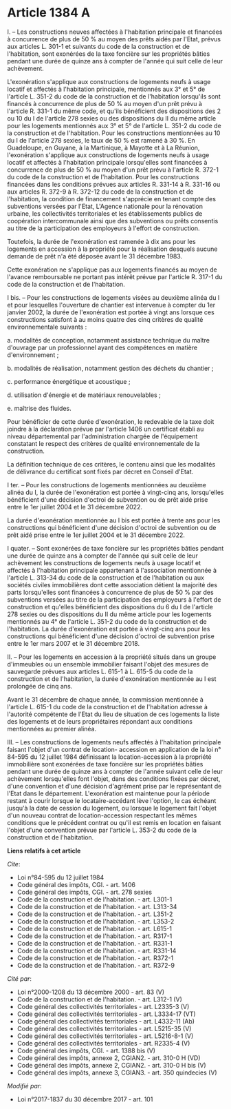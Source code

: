 # Article 1384 A

I. – Les constructions neuves affectées à l'habitation principale et financées à concurrence de plus de 50 % au moyen des
prêts aidés par l'Etat, prévus aux articles L. 301-1 et suivants du code de la construction et de l'habitation, sont
exonérées de la taxe foncière sur les propriétés bâties pendant une durée de quinze ans à compter de l'année qui suit celle
de leur achèvement.

L'exonération s'applique aux constructions de logements neufs à usage locatif et affectés à l'habitation principale,
mentionnés aux 3° et 5° de l'article L. 351-2 du code de la construction et de l'habitation lorsqu'ils sont financés à
concurrence de plus de 50 % au moyen d'un prêt prévu à l'article R. 331-1 du même code, et qu'ils bénéficient des
dispositions des 2 ou 10 du I de l'article 278 sexies ou des dispositions du II du même article pour les logements mentionnés
aux 3° et 5° de l'article L. 351-2 du code de la construction et de l'habitation. Pour les constructions mentionnées au 10 du
I de l'article 278 sexies, le taux de 50 % est ramené à 30 %. En Guadeloupe, en Guyane, à la Martinique, à Mayotte et à La
Réunion, l'exonération s'applique aux constructions de logements neufs à usage locatif et affectés à l'habitation principale
lorsqu'elles sont financées à concurrence de plus de 50 % au moyen d'un prêt prévu à l'article R. 372-1 du code de la
construction et de l'habitation. Pour les constructions financées dans les conditions prévues aux articles R. 331-14 à R.
331-16 ou aux articles R. 372-9 à R. 372-12 du code de la construction et de l'habitation, la condition de financement
s'apprécie en tenant compte des subventions versées par l'Etat, L'Agence nationale pour la rénovation urbaine, les
collectivités territoriales et les établissements publics de coopération intercommunale ainsi que des subventions ou prêts
consentis au titre de la participation des employeurs à l'effort de construction.

Toutefois, la durée de l'exonération est ramenée à dix ans pour les logements en accession à la propriété pour la réalisation
desquels aucune demande de prêt n'a été déposée avant le 31 décembre 1983.

Cette exonération ne s'applique pas aux logements financés au moyen de l'avance remboursable ne portant pas intérêt prévue
par l'article R. 317-1 du code de la construction et de l'habitation.

I bis. – Pour les constructions de logements visées au deuxième alinéa du I et pour lesquelles l'ouverture de chantier est
intervenue à compter du 1er janvier 2002, la durée de l'exonération est portée à vingt ans lorsque ces constructions
satisfont à au moins quatre des cinq critères de qualité environnementale suivants :

a. modalités de conception, notamment assistance technique du maître d'ouvrage par un professionnel ayant des compétences en
matière d'environnement ;

b. modalités de réalisation, notamment gestion des déchets du chantier ;

c. performance énergétique et acoustique ;

d. utilisation d'énergie et de matériaux renouvelables ;

e. maîtrise des fluides.

Pour bénéficier de cette durée d'exonération, le redevable de la taxe doit joindre à la déclaration prévue par l'article 1406
un certificat établi au niveau départemental par l'administration chargée de l'équipement constatant le respect des critères
de qualité environnementale de la construction.

La définition technique de ces critères, le contenu ainsi que les modalités de délivrance du certificat sont fixés par décret
en Conseil d'Etat.

I ter. – Pour les constructions de logements mentionnées au deuxième alinéa du I, la durée de l'exonération est portée à
vingt-cinq ans, lorsqu'elles bénéficient d'une décision d'octroi de subvention ou de prêt aidé prise entre le 1er juillet
2004 et le 31 décembre 2022.

La durée d'exonération mentionnée au I bis est portée à trente ans pour les constructions qui bénéficient d'une décision
d'octroi de subvention ou de prêt aidé prise entre le 1er juillet 2004 et le 31 décembre 2022.

I quater. – Sont exonérées de taxe foncière sur les propriétés bâties pendant une durée de quinze ans à compter de l'année
qui suit celle de leur achèvement les constructions de logements neufs à usage locatif et affectés à l'habitation principale
appartenant à l'association mentionnée à l'article L. 313-34 du code de la construction et de l'habitation ou aux sociétés
civiles immobilières dont cette association détient la majorité des parts lorsqu'elles sont financées à concurrence de plus
de 50 % par des subventions versées au titre de la participation des employeurs à l'effort de construction et qu'elles
bénéficient des dispositions du 6 du I de l'article 278 sexies ou des dispositions du II du même article pour les logements
mentionnés au 4° de l'article L. 351-2 du code de la construction et de l'habitation. La durée d'exonération est portée à
vingt-cinq ans pour les constructions qui bénéficient d'une décision d'octroi de subvention prise entre le 1er mars 2007 et
le 31 décembre 2018.

II. – Pour les logements en accession à la propriété situés dans un groupe d'immeubles ou un ensemble immobilier faisant
l'objet des mesures de sauvegarde prévues aux articles L. 615-1 à L. 615-5 du code de la construction et de l'habitation, la
durée d'exonération mentionnée au I est prolongée de cinq ans.

Avant le 31 décembre de chaque année, la commission mentionnée à l'article L. 615-1 du code de la construction et de
l'habitation adresse à l'autorité compétente de l'Etat du lieu de situation de ces logements la liste des logements et de
leurs propriétaires répondant aux conditions mentionnées au premier alinéa.

III. – Les constructions de logements neufs affectés à l'habitation principale faisant l'objet d'un contrat de location-
accession en application de la loi n° 84-595 du 12 juillet 1984 définissant la location-accession à la propriété immobilière
sont exonérées de taxe foncière sur les propriétés bâties pendant une durée de quinze ans à compter de l'année suivant celle
de leur achèvement lorsqu'elles font l'objet, dans des conditions fixées par décret, d'une convention et d'une décision
d'agrément prise par le représentant de l'Etat dans le département. L'exonération est maintenue pour la période restant à
courir lorsque le locataire-accédant lève l'option, le cas échéant jusqu'à la date de cession du logement, ou lorsque le
logement fait l'objet d'un nouveau contrat de location-accession respectant les mêmes conditions que le précédent contrat ou
qu'il est remis en location en faisant l'objet d'une convention prévue par l'article L. 353-2 du code de la construction et
de l'habitation.

**Liens relatifs à cet article**

_Cite_:

  - Loi n°84-595 du 12 juillet 1984
  - Code général des impôts, CGI. - art. 1406
  - Code général des impôts, CGI. - art. 278 sexies
  - Code de la construction et de l'habitation. - art. L301-1
  - Code de la construction et de l'habitation. - art. L313-34
  - Code de la construction et de l'habitation. - art. L351-2
  - Code de la construction et de l'habitation. - art. L353-2
  - Code de la construction et de l'habitation. - art. L615-1
  - Code de la construction et de l'habitation. - art. R317-1
  - Code de la construction et de l'habitation. - art. R331-1
  - Code de la construction et de l'habitation. - art. R331-14
  - Code de la construction et de l'habitation. - art. R372-1
  - Code de la construction et de l'habitation. - art. R372-9

_Cité par_:

  - Loi n°2000-1208 du 13 décembre 2000 - art. 83 (V)
  - Code de la construction et de l'habitation. - art. L312-1 (V)
  - Code général des collectivités territoriales - art. L2335-3 (V)
  - Code général des collectivités territoriales - art. L3334-17 (VT)
  - Code général des collectivités territoriales - art. L4332-11 (Ab)
  - Code général des collectivités territoriales - art. L5215-35 (V)
  - Code général des collectivités territoriales - art. L5216-8-1 (V)
  - Code général des collectivités territoriales - art. R2335-4 (V)
  - Code général des impôts, CGI. - art. 1388 bis (V)
  - Code général des impôts, annexe 2, CGIAN2. - art. 310-0 H (VD)
  - Code général des impôts, annexe 2, CGIAN2. - art. 310-0 H bis (V)
  - Code général des impôts, annexe 3, CGIAN3. - art. 350 quindecies (V)

_Modifié par_:

  - Loi n°2017-1837 du 30 décembre 2017 - art. 101

